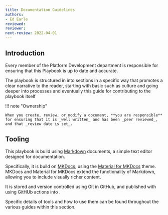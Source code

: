```yaml
---
title: Documentation Guidelines
authors: 
- Ed Earle 
reviewed: 
reviewer:
next-review: 2022-04-01
---
```


## Introduction

Every member of the Platform Development department is responsible for ensuring that this Playbook is up to date and accurate.

The playbook is structured in into sections in a specific way that promotes a clear narrative to the reader, starting with basic such as culture and going deeper into processes and eventually this guide for contributing to the playbook itself

!!! note "Ownership"

    When you create, review, or modify a document, **you are responsible** for ensuring that it is _well written_ and has been _peer reviewed_, and that _review date is set_.

## Tooling

This playbook is build using [Markdown](https://www.markdownguide.org/) documents, a simple text editor designed for documentation.

Specifically, it is build on [MKDocs](https://www.mkdocs.org/), using the [Material for MKDocs](https://squidfunk.github.io/) theme. MKDocs and Material for MKDocs extend the functionality of Markdown, allowing you to include visually richer content.

It is stored and version controlled using Git in GitHub, and published with using GitHUb actions into [](https://pages.github.com/).

Specific details of tools and how to use them can be found throughout the various guides within this section.
